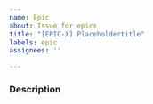 ```yaml
---
name: Epic
about: Issue for epics
title: "[EPIC-X] Placeholdertitle"
labels: epic
assignees: ''

---
```


### Description
